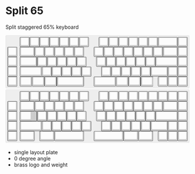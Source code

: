 # Split 65
Split staggered 65% keyboard

![layout](images/split_65.png "layout")
![layout two](images/split_65_layout_two.png "layout two")

- single layout plate
- 0 degree angle
- brass logo and weight
